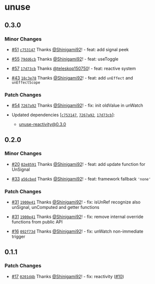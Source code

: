 # unuse

## 0.3.0

### Minor Changes

- [#51](https://github.com/un-ts/unuse/pull/51) [`c753147`](https://github.com/un-ts/unuse/commit/c7531471fa474d2db8a9f836d9da86b28ba9cb5f) Thanks [@Shinigami92](https://github.com/Shinigami92)! - feat: add signal peek

- [#55](https://github.com/un-ts/unuse/pull/55) [`79dd6cb`](https://github.com/un-ts/unuse/commit/79dd6cbaebfa6c74c57351d4a4fc8e5eac1591f4) Thanks [@Shinigami92](https://github.com/Shinigami92)! - feat: useToggle

- [#57](https://github.com/un-ts/unuse/pull/57) [`17d73cb`](https://github.com/un-ts/unuse/commit/17d73cbe9c9b717f40b33e14caf9e3c3d0d14775) Thanks [@teleskop150750](https://github.com/teleskop150750)! - feat: reactive system

- [#43](https://github.com/un-ts/unuse/pull/43) [`18c3e78`](https://github.com/un-ts/unuse/commit/18c3e78ea91f9ca7b4d084ba95d0b6d7cf9f6f12) Thanks [@Shinigami92](https://github.com/Shinigami92)! - feat: add `unEffect` and `unEffectScope`

### Patch Changes

- [#54](https://github.com/un-ts/unuse/pull/54) [`7267a92`](https://github.com/un-ts/unuse/commit/7267a9231716e64bf5114825ea0d85119b6a973c) Thanks [@Shinigami92](https://github.com/Shinigami92)! - fix: init oldValue in unWatch

- Updated dependencies [[`c753147`](https://github.com/un-ts/unuse/commit/c7531471fa474d2db8a9f836d9da86b28ba9cb5f), [`7267a92`](https://github.com/un-ts/unuse/commit/7267a9231716e64bf5114825ea0d85119b6a973c), [`17d73cb`](https://github.com/un-ts/unuse/commit/17d73cbe9c9b717f40b33e14caf9e3c3d0d14775)]:
  - unuse-reactivity@0.3.0

## 0.2.0

### Minor Changes

- [#20](https://github.com/un-ts/unuse/pull/20) [`02e8591`](https://github.com/un-ts/unuse/commit/02e8591f37c5a7838eff76be53b01eab42adadff) Thanks [@Shinigami92](https://github.com/Shinigami92)! - feat: add update function for UnSignal

- [#33](https://github.com/un-ts/unuse/pull/33) [`a56cbed`](https://github.com/un-ts/unuse/commit/a56cbedc6c6cd383efda784baee55f74956e43e0) Thanks [@Shinigami92](https://github.com/Shinigami92)! - feat: framework fallback `'none'`

### Patch Changes

- [#31](https://github.com/un-ts/unuse/pull/31) [`1900e41`](https://github.com/un-ts/unuse/commit/1900e4110e6d56ba72c3a70043c64160daf7e25c) Thanks [@Shinigami92](https://github.com/Shinigami92)! - fix: isUnRef recognize also unSignal, unComputed and getter functions

- [#31](https://github.com/un-ts/unuse/pull/31) [`1900e41`](https://github.com/un-ts/unuse/commit/1900e4110e6d56ba72c3a70043c64160daf7e25c) Thanks [@Shinigami92](https://github.com/Shinigami92)! - fix: remove internal override functions from public API

- [#16](https://github.com/un-ts/unuse/pull/16) [`092f73d`](https://github.com/un-ts/unuse/commit/092f73d81db3cba1d225a6f5b43872901a28b202) Thanks [@Shinigami92](https://github.com/Shinigami92)! - fix: unWatch non-immediate trigger

## 0.1.1

### Patch Changes

- [#17](https://github.com/un-ts/unuse/pull/17) [`0201d4b`](https://github.com/un-ts/unuse/commit/0201d4bf2981c13e7b3f952dd217cc9f3413a379) Thanks [@Shinigami92](https://github.com/Shinigami92)! - fix: reactivity ([#10](https://github.com/un-ts/unuse/pull/10))
